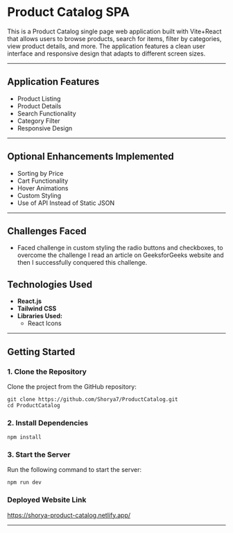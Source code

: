 # Product Catalog SPA

This is a Product Catalog single page web application built with Vite+React that allows users to browse products, search for items, filter by categories, view product details, and more. The application features a clean user interface and responsive design that adapts to different screen sizes.

---

## Application Features

- Product Listing
- Product Details
- Search Functionality
- Category Filter
- Responsive Design

---

## Optional Enhancements Implemented

- Sorting by Price
- Cart Functionality
- Hover Animations
- Custom Styling
- Use of API Instead of Static JSON

--- 

## Challenges Faced

- Faced challenge in custom styling the radio buttons and checkboxes, to overcome the challenge I read an article on GeeksforGeeks website and then I successfully conquered this challenge.

## Technologies Used

- **React.js**
- **Tailwind CSS**
- **Libraries Used:**
    - React Icons

---

## Getting Started

### 1. Clone the Repository

Clone the project from the GitHub repository:

```
git clone https://github.com/Shorya7/ProductCatalog.git
cd ProductCatalog
```

### 2. Install Dependencies

```
npm install
```

### 3. Start the Server
Run the following command to start the server:
```
npm run dev
```


### Deployed Website Link
https://shorya-product-catalog.netlify.app/

---


